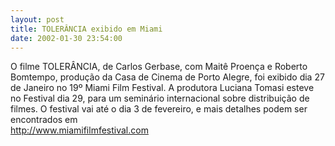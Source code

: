 ```yaml
---
layout: post
title: TOLERÂNCIA exibido em Miami
date: 2002-01-30 23:54:00
---
```

O filme TOLERÂNCIA, de Carlos Gerbase, com Maitê Proença e Roberto Bomtempo, produção da Casa de Cinema de Porto Alegre, foi exibido dia 27 de Janeiro no 19º Miami Film Festival. A produtora Luciana Tomasi esteve no Festival dia 29, para um seminário internacional sobre distribuição de filmes. O festival vai até o dia 3 de fevereiro, e mais detalhes podem ser encontrados em \
<http://www.miamifilmfestival.com>